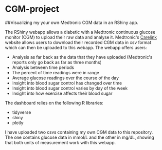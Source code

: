 # CGM-project
##Visualizing my your own Medtronic CGM data in an RShiny app.

The RShiny webapp allows a diabetic with a Medtronic continuous glucose monitor (CGM) 
to upload their raw data and analyse it. Medtronic's [Carelink](https://carelink.minimed.eu/) 
website allows users to download their recorded CGM data in csv format which can then
be uploaded to this webapp. The webapp offers users:
* Analysis as far back as the data that they have uploaded (Medtronic's reports only go back as far as three months)
* Analysis between time periods
* The percent of time readings were in range
* Average glucose readings over the course of the day
* Insight into blood sugar control has changed over time
* Insight into blood sugar control varies by day of the week
* Insight into how exercise affects their blood sugar

The dashboard relies on the following R libraries:
* tidyverse
* shiny
* plotly

I have uploaded two csvs containing my own CGM data to this repository. The one contains 
glucose data in mmol/L and the other in mg/dL, showing that both units of measurement
work with this webapp.
